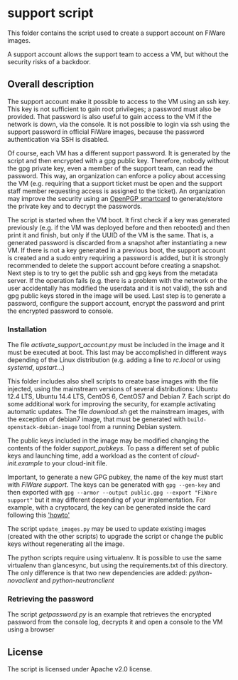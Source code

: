 # support script

This folder contains the script used to create a support account on FiWare images.

A support account allows the support team to access a VM, but without the security risks of a backdoor.

## Overall description

The support account make it possible to access to the VM using an ssh key. This key is not sufficient to gain root privileges; a password must also be provided. That password is also useful to gain access to the VM if the network is down, via the console. It is not possible to login via ssh using the support password in official FiWare images, because the password authentication via SSH is disabled. 

Of course, each VM has a different support password. It is generated by the script and then encrypted with a gpg public key. Therefore, nobody without the gpg private key, even a member of the support team, can read the password. This way, an organization can enforce a policy about accessing the VM (e.g. requiring that a support ticket must be open and the support staff member requesting access is assigned to the ticket). An organization may improve the security using an [OpenPGP smartcard](https://en.wikipedia.org/wiki/OpenPGP_card) to generate/store the private key and to decrypt the passwords.

The script is started when the VM boot. It first check if a key was generated previously (e.g. if the VM was deployed before and then rebooted) and then print it and finish, but only if the UUID of the VM is the same. That is, a generated password is discarded from a snapshot after instantiating a new VM. If there is not a key generated in a previous boot, the support account is created and a sudo entry requiring a password is added, but it is strongly recommended to delete the support account before creating a snapshot. Next step is to try to get the public ssh and gpg keys from the metadata server. If the operation fails (e.g. there is a problem with the network or the user accidentally has modified the userdata and it is not valid), the ssh and gpg public keys stored in the image will be used. Last step is to generate a password, configure the support account, encrypt the password and print the encrypted password to console.

### Installation

The file *activate_support_account.py* must be included in the image and it must be executed at boot. This last may be accomplished in different ways depending of the Linux distribution (e.g. adding a line to *rc.local* or using *systemd*, *upstart*...)

This folder includes also shell scripts to create base images with the file injected, using the mainstream versions of several distributions: Ubuntu 12.4 LTS, Ubuntu 14.4 LTS, CentOS 6, CentOS7 and Debian 7. Each script do some additional work for improving the security, for example activating automatic updates. The file *download.sh* get the mainstream images, with the exception of debian7 image, that must be generated with `build-openstack-debian-image` tool from a running Debian system.

The public keys included in the image may be modified changing the contents of the folder *support_pubkeys*. To pass a different set of public keys and launching time, add a workload as the content of *cloud-init.example* to your cloud-init file.

Important, to generate a new GPG pubkey, the name of the key must start with *FiWare support*. The keys can be generated with `gpg --gen-key` and then exported with `gpg --armor --output public.gpg --export "FiWare support"` but it may different depending of your implementation. For example, with a cryptocard, the key can be generated inside the card following this ['howto'](https://www.gnupg.org/howtos/card-howto/en/smartcard-howto.html)
 
The script `update_images.py` may be used to update existing images (created with the other scripts) to upgrade the script or change the public keys without regenerating all the image.

The python scripts require using virtualenv. It is possible to use the same virtualenv than glancesync, but using the requirements.txt of this directory. The only difference is that two new dependencies are added: *python-novaclient* and *python-neutronclient* 

### Retrieving the password

The script *getpassword.py* is an example that retrieves the encrypted password from the console log, decrypts it and open a console to the VM using a browser

## License

The script is licensed under Apache v2.0 license.
